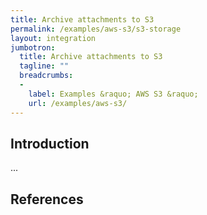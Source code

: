```yaml
---
title: Archive attachments to S3
permalink: /examples/aws-s3/s3-storage
layout: integration
jumbotron:
  title: Archive attachments to S3
  tagline: ""
  breadcrumbs:
  -
    label: Examples &raquo; AWS S3 &raquo;
    url: /examples/aws-s3/
---
```


## Introduction

...

## References

[^]: <>
